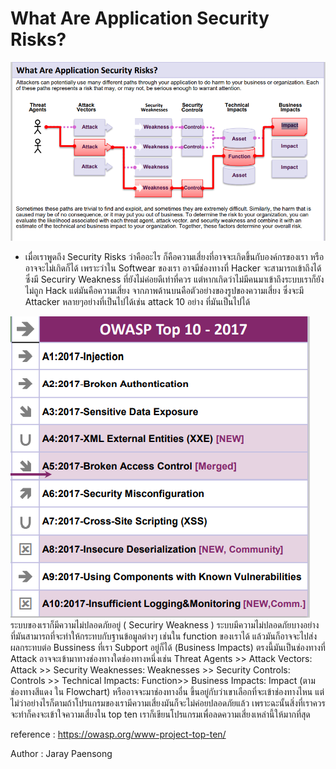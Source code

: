 # What Are Application Security Risks?
<img src="nb0101.PNG" >

  * เมื่อเราพูดถึง Security Risks ว่าคืออะไร ก็คือความเสี่ยงที่อาจจะเกิดขึ้นกับองค์กรของเรา หรืออาจจะไม่เกิดก็ได้  เพราะว่าใน Softwear ของเรา อาจมีช่องทางที่ Hacker จะสามารถเข้าถึงได้ 
ซึ่งมี Securiry Weakness ที่ยังไม่ค่อยดีเท่าที่ควร แต่หากเกิดว่าไม่มีคนมาเข้าถึงระบบเราก็ยังไม่ถูก Hack 
แต่มันคือความเสี่ยง 
จากภาพด้านบนคือตัวอย่างของรูปของความเสี่ยง ซึ่งจะมี Attacker หลายๆอย่างที่เป็นไปได้เช่น attack 10 อย่าง ที่มันเป็นไปได้
<img src="nb0102.PNG" >
ระบบของเราก็มีความไม่ปลอดภัยอยู่ ( Securiry Weakness ) ระบบมีความไม่ปลอดภัยบางอย่าง ที่มันสามารถที่จะทำให้กระทบกับฐานข้อมูลต่างๆ เช่นใน function ของเราได้ แล้วมันก็อาจจะไปส่งผลกระทบต่อ Bussiness ที่เรา Subport อยู่ก็ได้ (Business Impacts) 
ตรงนี้มันเป็นช่องทางที่ Attack อาจจะเข้ามาทางช่องทางใดช่องทางหนึ่งเช่น Threat Agents >> Attack Vectors: Attack >> Security Weaknesses: Weaknesses >>  Security Controls: Controls >> Technical Impacts: Function>> Business Impacts: Impact (ตามช่องทางสีแดง
ใน Flowchart)  หรืออาจจะมาช่องทางอื่น ขึ้นอยู่กับว่าเขาเลือกที่จะเข้าช่องทางไหน แต่ไม่ว่าอย่างไรก็ตามถ้าโปรแกรมของเรามีความเสี่ยงมันก็จะไม่ค่อยปลอดภัยแล้ว เพราะฉะนั้นสิ่งที่เราควรจะทำก็คงจะเข้าใจความเสี่ยงใน top ten เราก็เขียนโปรแกรมเพื่อลดความเสี่ยงเหล่านี้ให้มากที่สุด

  reference : https://owasp.org/www-project-top-ten/
  
  Author : Jaray Paensong
